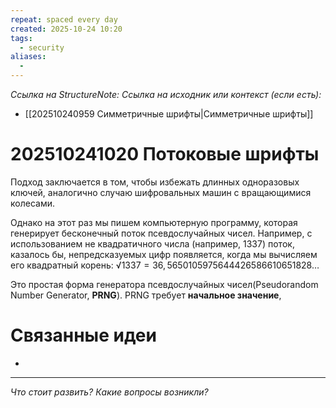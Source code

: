 ```yaml
---
repeat: spaced every day
created: 2025-10-24 10:20
tags:
  - security
aliases:
  -
---
```

*Ссылка на StructureNote:*
*Ссылка на исходник или контекст (если есть):*
- [[202510240959 Симметричные шрифты|Симметричные шрифты]]

# 202510241020 Потоковые шрифты

Подход заключается в том, чтобы избежать длинных одноразовых ключей, аналогично случаю шифровальных машин с вращающимися колесами.

Однако на этот раз мы пишем компьютерную программу, которая генерирует бесконечный поток псевдослучайных чисел. Например, с использованием не квадратичного числа (например, 1337) поток, казалось бы, непредсказуемых цифр появляется, когда мы вычисляем его квадратный корень:
$√{1337} = 36,56 50 10 59 75 64 44 26 58 66 10 65 18 28…$ 

Это простая форма генератора псевдослучайных чисел(Pseudorandom Number Generator, **PRNG**). PRNG требует **начальное значение**, 
# Связанные идеи

- 

---

*Что стоит развить? Какие вопросы возникли?*

